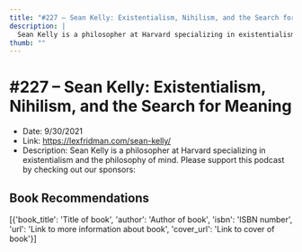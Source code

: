 ```yaml
---
title: "#227 – Sean Kelly: Existentialism, Nihilism, and the Search for Meaning"
description: |
  Sean Kelly is a philosopher at Harvard specializing in existentialism and the philosophy of mind. Please support this podcast by checking out our sponsors:"
thumb: ""
---
```


# #227 – Sean Kelly: Existentialism, Nihilism, and the Search for Meaning

  - Date: 9/30/2021
  - Link: https://lexfridman.com/sean-kelly/
  - Description: Sean Kelly is a philosopher at Harvard specializing in existentialism and the philosophy of mind. Please support this podcast by checking out our sponsors:

## Book Recommendations

[{'book_title': 'Title of book', 'author': 'Author of book', 'isbn': 'ISBN number', 'url': 'Link to more information about book', 'cover_url': 'Link to cover of book'}]
